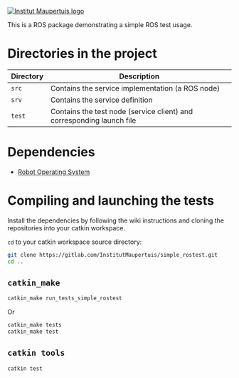 [![Institut Maupertuis logo](http://www.institutmaupertuis.fr/media/gabarit/logo.png)](http://www.institutmaupertuis.fr)

This is a ROS package demonstrating a simple ROS test usage.

# Directories in the project

| Directory  | Description
------------ | -----------
`src` | Contains the service implementation (a ROS node)
`srv` | Contains the service definition
`test` | Contains the test node (service client) and corresponding launch file

# Dependencies
- [Robot Operating System](http://wiki.ros.org/ROS/Installation)

# Compiling and launching the tests


Install the dependencies by following the wiki instructions and cloning the repositories into your catkin workspace.

`cd` to your catkin workspace source directory:
```bash
git clone https://gitlab.com/InstitutMaupertuis/simple_rostest.git
cd ..
```

`catkin_make`
---

```bash
catkin_make run_tests_simple_rostest
```

Or
```bash
catkin_make tests
catkin_make test
```

`catkin tools`
---

```bash
catkin test
```

